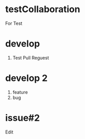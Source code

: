 testCollaboration
=================

For Test

develop
========
1. Test Pull Reguest

develop 2
=========
1. feature
2. bug

issue#2
=======
Edit

